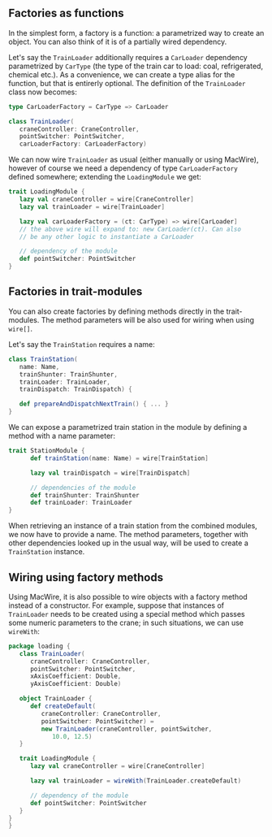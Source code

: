 
## Factories as functions

In the simplest form, a factory is a function: a parametrized way to create an object. You can also think of it is of a partially wired dependency.

Let's say the `TrainLoader` additionally requires a `CarLoader` dependency parametrized by `CarType` (the type of the train car to load: coal, refrigerated, chemical etc.). As a convenience, we can create a type alias for the function, but that is entirerly optional. The definition of the `TrainLoader` class now becomes:

````scala
type CarLoaderFactory = CarType => CarLoader

class TrainLoader(
   craneController: CraneController, 
   pointSwitcher: PointSwitcher,
   carLoaderFactory: CarLoaderFactory)
````

We can now wire `TrainLoader` as usual (either manually or using MacWire), however of course we need a dependency of type `CarLoaderFactory` defined somewhere; extending the `LoadingModule` we get:

````scala
trait LoadingModule {
   lazy val craneController = wire[CraneController]
   lazy val trainLoader = wire[TrainLoader] 

   lazy val carLoaderFactory = (ct: CarType) => wire[CarLoader]
   // the above wire will expand to: new CarLoader(ct). Can also 
   // be any other logic to instantiate a CarLoader

   // dependency of the module
   def pointSwitcher: PointSwitcher
}
````

## Factories in trait-modules

You can also create factories by defining methods directly in the trait-modules. The method parameters will be also used for wiring when using `wire[]`.

Let's say the `TrainStation` requires a name:

````scala
class TrainStation(
   name: Name,
   trainShunter: TrainShunter, 
   trainLoader: TrainLoader, 
   trainDispatch: TrainDispatch) {

   def prepareAndDispatchNextTrain() { ... }
}
````

We can expose a parametrized train station in the module by defining a method with a name parameter:

````scala
trait StationModule {
      def trainStation(name: Name) = wire[TrainStation]

      lazy val trainDispatch = wire[TrainDispatch]

      // dependencies of the module
      def trainShunter: TrainShunter 
      def trainLoader: TrainLoader
}
````

When retrieving an instance of a train station from the combined modules, we now have to provide a name. The method parameters, together with other dependencies looked up in the usual way, will be used to create a `TrainStation` instance.

## Wiring using factory methods

Using MacWire, it is also possible to wire objects with a factory method instead of a constructor. For example, suppose that instances of `TrainLoader` needs to be created using a special method which passes some numeric parameters to the crane; in such situations, we can use `wireWith`:

````scala
package loading {
   class TrainLoader(
      craneController: CraneController, 
      pointSwitcher: PointSwitcher,
      xAxisCoefficient: Double,
      yAxisCoefficient: Double)

   object TrainLoader {
      def createDefault(
         craneController: CraneController, 
         pointSwitcher: PointSwitcher) =
         new TrainLoader(craneController, pointSwitcher,
            10.0, 12.5) 
   }  

   trait LoadingModule {
      lazy val craneController = wire[CraneController]

      lazy val trainLoader = wireWith(TrainLoader.createDefault) 

      // dependency of the module
      def pointSwitcher: PointSwitcher
   } 
}
}
````